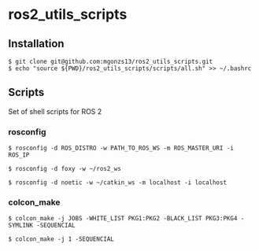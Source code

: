 # ros2_utils_scripts

## Installation

```shell
$ git clone git@github.com:mgonzs13/ros2_utils_scripts.git
$ echo "source ${PWD}/ros2_utils_scripts/scripts/all.sh" >> ~/.bashrc
```

## Scripts

Set of shell scripts for ROS 2

### rosconfig

```shell
$ rosconfig -d ROS_DISTRO -w PATH_TO_ROS_WS -m ROS_MASTER_URI -i ROS_IP
```

```shell
$ rosconfig -d foxy -w ~/ros2_ws
```

```shell
$ rosconfig -d noetic -w ~/catkin_ws -m localhost -i localhost
```

### colcon_make

```shell
$ colcon_make -j JOBS -WHITE_LIST PKG1:PKG2 -BLACK_LIST PKG3:PKG4 -SYMLINK -SEQUENCIAL
```

```shell
$ colcon_make -j 1 -SEQUENCIAL
```
